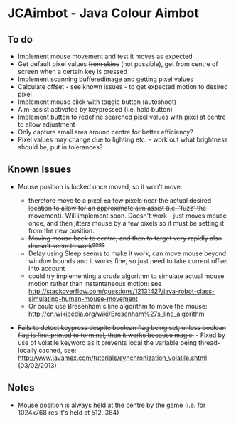 JCAimbot - Java Colour Aimbot
========

To do
--------
* Implement mouse movement and test it moves as expected
* Get default pixel values ~~from skins~~ (not possible), get from centre of screen when a certain key is pressed
* Implement scanning bufferedimage and getting pixel values
* Calculate offset - see known issues - to get expected motion to desired pixel
* Implement mouse click with toggle button (autoshoot)
* Aim-assist activated by keypressed (i.e. hold button)
* Implement button to redefine searched pixel values with pixel at centre to allow adjustment
* Only capture small area around centre for better efficiency?
* Pixel values may change due to lighting etc. - work out what brightness should be, put in tolerances?



Known Issues
--------------
* Mouse position is locked once moved, so it won't move.
	* ~~therefore move to a pixel ±a few pixels near the actual desired location to allow for an approximate aim assist (i.e. 'fuzz' the movement). Will implement soon.~~ Doesn't work - just moves mouse once, and then jitters mouse by a few pixels so it must be setting it from the new position.
	* ~~Moving mouse back to centre, and then to target very rapidly also doesn't seem to work????~~
	* Delay using Sleep seems to make it work, can move mouse beyond window bounds and it works fine, so just need to take current offset into account
	* could try implementing a crude algorithm to simulate actual mouse motion rather than instantaneous motion: see http://stackoverflow.com/questions/12131427/java-robot-class-simulating-human-mouse-movement
	* Or could use Bresenham's line algorithm to move the mouse: http://en.wikipedia.org/wiki/Bresenham%27s_line_algorithm

* ~~Fails to detect keypress despite boolean flag being set, unless boolean flag is first printed to terminal, then it works because magic.~~ - Fixed by use of volatile keyword as it prevents local the variable being thread-locally cached, see: http://www.javamex.com/tutorials/synchronization_volatile.shtml (03/02/2013)

Notes
-------
* Mouse position is always held at the centre by the game (i.e. for 1024x768 res it's held at 512, 384)
